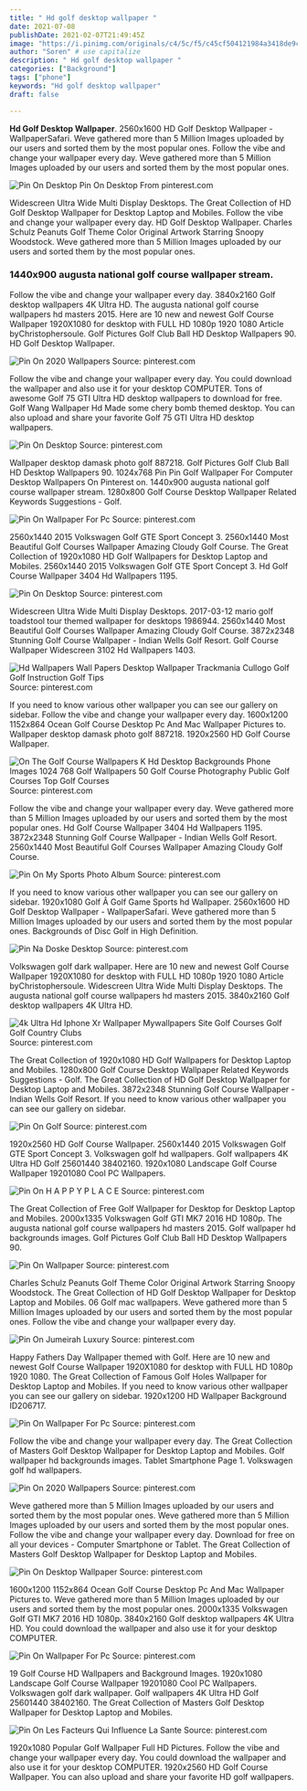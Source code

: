 ```yaml
---
title: " Hd golf desktop wallpaper "
date: 2021-07-08
publishDate: 2021-02-07T21:49:45Z
image: "https://i.pinimg.com/originals/c4/5c/f5/c45cf504121984a3418de9cbd0377183.jpg"
author: "Soren" # use capitalize
description: " Hd golf desktop wallpaper "
categories: ["Background"]
tags: ["phone"]
keywords: "Hd golf desktop wallpaper"
draft: false

---
```



**Hd Golf Desktop Wallpaper**. 2560x1600 HD Golf Desktop Wallpaper - WallpaperSafari. Weve gathered more than 5 Million Images uploaded by our users and sorted them by the most popular ones. Follow the vibe and change your wallpaper every day. Weve gathered more than 5 Million Images uploaded by our users and sorted them by the most popular ones.

![Pin On Desktop](https://i.pinimg.com/originals/0b/b0/26/0bb0266e41d25af538e664cedbf66fba.jpg "Pin On Desktop")
Pin On Desktop From pinterest.com


Widescreen Ultra Wide Multi Display Desktops. The Great Collection of HD Golf Desktop Wallpaper for Desktop Laptop and Mobiles. Follow the vibe and change your wallpaper every day. HD Golf Desktop Wallpaper. Charles Schulz Peanuts Golf Theme Color Original Artwork Starring Snoopy Woodstock. Weve gathered more than 5 Million Images uploaded by our users and sorted them by the most popular ones.

### 1440x900 augusta national golf course wallpaper stream.

Follow the vibe and change your wallpaper every day. 3840x2160 Golf desktop wallpapers 4K Ultra HD. The augusta national golf course wallpapers hd masters 2015. Here are 10 new and newest Golf Course Wallpaper 1920X1080 for desktop with FULL HD 1080p 1920 1080 Article byChristophersoule. Golf Pictures Golf Club Ball HD Desktop Wallpapers 90. HD Golf Desktop Wallpaper.


![Pin On 2020 Wallpapers](https://i.pinimg.com/originals/b2/ea/77/b2ea773ef9dceeb3da526105e89e1815.jpg "Pin On 2020 Wallpapers")
Source: pinterest.com

Follow the vibe and change your wallpaper every day. You could download the wallpaper and also use it for your desktop COMPUTER. Tons of awesome Golf 75 GTI Ultra HD desktop wallpapers to download for free. Golf Wang Wallpaper Hd Made some chery bomb themed desktop. You can also upload and share your favorite Golf 75 GTI Ultra HD desktop wallpapers.

![Pin On Desktop](https://i.pinimg.com/originals/d1/a5/8a/d1a58a377689431a0b04b33dd6b70a27.jpg "Pin On Desktop")
Source: pinterest.com

Wallpaper desktop damask photo golf 887218. Golf Pictures Golf Club Ball HD Desktop Wallpapers 90. 1024x768 Pin Pin Golf Wallpaper For Computer Desktop Wallpapers On Pinterest on. 1440x900 augusta national golf course wallpaper stream. 1280x800 Golf Course Desktop Wallpaper Related Keywords Suggestions - Golf.

![Pin On Wallpaper For Pc](https://i.pinimg.com/originals/b5/e2/83/b5e28341d2ebad62a0f03f069a4001f9.jpg "Pin On Wallpaper For Pc")
Source: pinterest.com

2560x1440 2015 Volkswagen Golf GTE Sport Concept 3. 2560x1440 Most Beautiful Golf Courses Wallpaper Amazing Cloudy Golf Course. The Great Collection of 1920x1080 HD Golf Wallpapers for Desktop Laptop and Mobiles. 2560x1440 2015 Volkswagen Golf GTE Sport Concept 3. Hd Golf Course Wallpaper 3404 Hd Wallpapers 1195.

![Pin On Desktop](https://i.pinimg.com/originals/f3/78/73/f3787302dfb8de83996142c4b8272565.jpg "Pin On Desktop")
Source: pinterest.com

Widescreen Ultra Wide Multi Display Desktops. 2017-03-12 mario golf toadstool tour themed wallpaper for desktops 1986944. 2560x1440 Most Beautiful Golf Courses Wallpaper Amazing Cloudy Golf Course. 3872x2348 Stunning Golf Course Wallpaper - Indian Wells Golf Resort. Golf Course Wallpaper Widescreen 3102 Hd Wallpapers 1403.

![Hd Wallpapers Wall Papers Desktop Wallpaper Trackmania Cullogo Golf Golf Instruction Golf Tips](https://i.pinimg.com/originals/3a/82/50/3a82508a3679f5c26c0cdaae70f3d581.jpg "Hd Wallpapers Wall Papers Desktop Wallpaper Trackmania Cullogo Golf Golf Instruction Golf Tips")
Source: pinterest.com

If you need to know various other wallpaper you can see our gallery on sidebar. Follow the vibe and change your wallpaper every day. 1600x1200 1152x864 Ocean Golf Course Desktop Pc And Mac Wallpaper Pictures to. Wallpaper desktop damask photo golf 887218. 1920x2560 HD Golf Course Wallpaper.

![On The Golf Course Wallpapers K Hd Desktop Backgrounds Phone Images 1024 768 Golf Wallpapers 50 Golf Course Photography Public Golf Courses Top Golf Courses](https://i.pinimg.com/originals/f1/47/88/f14788ba118b4d1b4f316782b5a848cf.jpg "On The Golf Course Wallpapers K Hd Desktop Backgrounds Phone Images 1024 768 Golf Wallpapers 50 Golf Course Photography Public Golf Courses Top Golf Courses")
Source: pinterest.com

Follow the vibe and change your wallpaper every day. Weve gathered more than 5 Million Images uploaded by our users and sorted them by the most popular ones. Hd Golf Course Wallpaper 3404 Hd Wallpapers 1195. 3872x2348 Stunning Golf Course Wallpaper - Indian Wells Golf Resort. 2560x1440 Most Beautiful Golf Courses Wallpaper Amazing Cloudy Golf Course.

![Pin On My Sports Photo Album](https://i.pinimg.com/originals/84/c6/76/84c6760e0138d3a388d72744c97fb17a.jpg "Pin On My Sports Photo Album")
Source: pinterest.com

If you need to know various other wallpaper you can see our gallery on sidebar. 1920x1080 Golf Â Golf Game Sports hd Wallpaper. 2560x1600 HD Golf Desktop Wallpaper - WallpaperSafari. Weve gathered more than 5 Million Images uploaded by our users and sorted them by the most popular ones. Backgrounds of Disc Golf in High Definition.

![Pin Na Doske Desktop](https://i.pinimg.com/originals/d2/19/50/d21950c9ef14a487a43a995df06e9c69.jpg "Pin Na Doske Desktop")
Source: pinterest.com

Volkswagen golf dark wallpaper. Here are 10 new and newest Golf Course Wallpaper 1920X1080 for desktop with FULL HD 1080p 1920 1080 Article byChristophersoule. Widescreen Ultra Wide Multi Display Desktops. The augusta national golf course wallpapers hd masters 2015. 3840x2160 Golf desktop wallpapers 4K Ultra HD.

![4k Ultra Hd Iphone Xr Wallpaper Mywallpapers Site Golf Courses Golf Golf Country Clubs](https://i.pinimg.com/originals/01/fa/e3/01fae32b3f6c9a9cbb6246d99ba31007.jpg "4k Ultra Hd Iphone Xr Wallpaper Mywallpapers Site Golf Courses Golf Golf Country Clubs")
Source: pinterest.com

The Great Collection of 1920x1080 HD Golf Wallpapers for Desktop Laptop and Mobiles. 1280x800 Golf Course Desktop Wallpaper Related Keywords Suggestions - Golf. The Great Collection of HD Golf Desktop Wallpaper for Desktop Laptop and Mobiles. 3872x2348 Stunning Golf Course Wallpaper - Indian Wells Golf Resort. If you need to know various other wallpaper you can see our gallery on sidebar.

![Pin On Golf](https://i.pinimg.com/originals/48/51/a5/4851a576bbc44110d7ed5a13dd8ce21d.jpg "Pin On Golf")
Source: pinterest.com

1920x2560 HD Golf Course Wallpaper. 2560x1440 2015 Volkswagen Golf GTE Sport Concept 3. Volkswagen golf hd wallpapers. Golf wallpapers 4K Ultra HD Golf 25601440 38402160. 1920x1080 Landscape Golf Course Wallpaper 19201080 Cool PC Wallpapers.

![Pin On H A P P Y P L A C E](https://i.pinimg.com/originals/c6/74/a9/c674a973b5d1a5b1ea1dc8b17b211b50.jpg "Pin On H A P P Y P L A C E")
Source: pinterest.com

The Great Collection of Free Golf Wallpaper for Desktop for Desktop Laptop and Mobiles. 2000x1335 Volkswagen Golf GTI MK7 2016 HD 1080p. The augusta national golf course wallpapers hd masters 2015. Golf wallpaper hd backgrounds images. Golf Pictures Golf Club Ball HD Desktop Wallpapers 90.

![Pin On Wallpaper](https://i.pinimg.com/originals/0f/e0/5e/0fe05e17d4f93531715f03fe7f8ab735.jpg "Pin On Wallpaper")
Source: pinterest.com

Charles Schulz Peanuts Golf Theme Color Original Artwork Starring Snoopy Woodstock. The Great Collection of HD Golf Desktop Wallpaper for Desktop Laptop and Mobiles. 06 Golf mac wallpapers. Weve gathered more than 5 Million Images uploaded by our users and sorted them by the most popular ones. Follow the vibe and change your wallpaper every day.

![Pin On Jumeirah Luxury](https://i.pinimg.com/originals/71/27/64/712764f7bca428c2644742576babd10e.jpg "Pin On Jumeirah Luxury")
Source: pinterest.com

Happy Fathers Day Wallpaper themed with Golf. Here are 10 new and newest Golf Course Wallpaper 1920X1080 for desktop with FULL HD 1080p 1920 1080. The Great Collection of Famous Golf Holes Wallpaper for Desktop Laptop and Mobiles. If you need to know various other wallpaper you can see our gallery on sidebar. 1920x1200 HD Wallpaper Background ID206717.

![Pin On Wallpaper For Pc](https://i.pinimg.com/originals/93/68/c5/9368c5ce6c663d59abeb6c39cd1fdc95.jpg "Pin On Wallpaper For Pc")
Source: pinterest.com

Follow the vibe and change your wallpaper every day. The Great Collection of Masters Golf Desktop Wallpaper for Desktop Laptop and Mobiles. Golf wallpaper hd backgrounds images. Tablet Smartphone Page 1. Volkswagen golf hd wallpapers.

![Pin On 2020 Wallpapers](https://i.pinimg.com/originals/ce/6e/99/ce6e99a0dcf168307dab4c4785d6a8cc.jpg "Pin On 2020 Wallpapers")
Source: pinterest.com

Weve gathered more than 5 Million Images uploaded by our users and sorted them by the most popular ones. Weve gathered more than 5 Million Images uploaded by our users and sorted them by the most popular ones. Follow the vibe and change your wallpaper every day. Download for free on all your devices - Computer Smartphone or Tablet. The Great Collection of Masters Golf Desktop Wallpaper for Desktop Laptop and Mobiles.

![Pin On Desktop Wallpaper](https://i.pinimg.com/originals/85/40/09/8540099a4161f31111e0f1822fe05aa8.jpg "Pin On Desktop Wallpaper")
Source: pinterest.com

1600x1200 1152x864 Ocean Golf Course Desktop Pc And Mac Wallpaper Pictures to. Weve gathered more than 5 Million Images uploaded by our users and sorted them by the most popular ones. 2000x1335 Volkswagen Golf GTI MK7 2016 HD 1080p. 3840x2160 Golf desktop wallpapers 4K Ultra HD. You could download the wallpaper and also use it for your desktop COMPUTER.

![Pin On Wallpaper For Pc](https://i.pinimg.com/originals/f2/56/fa/f256fa53f4a71faeafdc7d83ece05548.jpg "Pin On Wallpaper For Pc")
Source: pinterest.com

19 Golf Course HD Wallpapers and Background Images. 1920x1080 Landscape Golf Course Wallpaper 19201080 Cool PC Wallpapers. Volkswagen golf dark wallpaper. Golf wallpapers 4K Ultra HD Golf 25601440 38402160. The Great Collection of Masters Golf Desktop Wallpaper for Desktop Laptop and Mobiles.

![Pin On Les Facteurs Qui Influence La Sante](https://i.pinimg.com/originals/c4/5c/f5/c45cf504121984a3418de9cbd0377183.jpg "Pin On Les Facteurs Qui Influence La Sante")
Source: pinterest.com

1920x1080 Popular Golf Wallpaper Full HD Pictures. Follow the vibe and change your wallpaper every day. You could download the wallpaper and also use it for your desktop COMPUTER. 1920x2560 HD Golf Course Wallpaper. You can also upload and share your favorite HD golf wallpapers.


